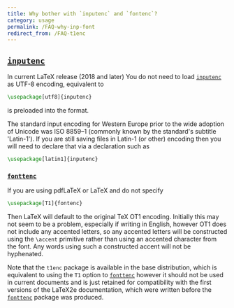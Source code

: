 ```yaml
---
title: Why bother with `inputenc` and `fontenc`?
category: usage
permalink: /FAQ-why-inp-font
redirect_from: /FAQ-t1enc
---
```




## [`inputenc`](https://ctan.org/pkg/inputenc)

In current LaTeX release (2018 and later) You do not need to load
[`inputenc`](https://ctan.org/pkg/inputenc) as UTF-8 encoding, equivalent to
```latex
\usepackage[utf8]{inputenc}
```
is preloaded into the format.

The standard input encoding for Western Europe prior to the wide adoption
of Unicode was ISO&nbsp;8859&ndash;1 (commonly known by the standard's
subtitle 'Latin-1'). If you are still saving files in
Latin-1 (or other) encoding then you will need to declare that via
a declaration such as
```latex
\usepackage[latin1]{inputenc}
```


### [`fonttenc`](https://ctan.org/fontenc/inputenc)
If you are using pdfLaTeX or LaTeX and do not specify
```latex
\usepackage[T1]{fontenc}
```

Then LaTeX will default to the original TeX OT1 encoding. Initially
this may not seem to be a problem, especially if writing in English,
however OT1 does not include any accented letters, so any accented
letters will be constructed using the `\accent` primitive rather than
using an accented character from the font. Any words using such a constructed
accent will not be hyphenated.

Note that the `t1enc` package is available in the base distribution,
which is equivalent to using the `T1` option to
[`fonttenc`](https://ctan.org/fontenc/inputenc) however it should not
be used in current documents and is just retained for compatibility
with the first versions of the LaTeX2e documentation, which were
written before the [`fonttenc`](https://ctan.org/fontenc/inputenc)
package was produced.

 
